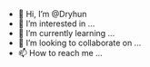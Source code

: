 - 👋 Hi, I’m @Dryhun
- 👀 I’m interested in ...
- 🌱 I’m currently learning ...
- 💞️ I’m looking to collaborate on ...
- 📫 How to reach me ...

<!---
Dryhun/Dryhun is a ✨ special ✨ repository because its `README.md` (this file) appears on your GitHub profile.
You can click the Preview link to take a look at your changes.
--->
